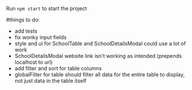 Run `npm start` to start the project

#things to do:
- add tests
- fix wonky input fields
- style and ui for SchoolTable and SchoolDetailsModal could use a lot of work
- SchoolDetailsModal website link isn't working as intended (prepends localhost to url)
- add filter and sort for table columns
- globalFilter for table should filter all data for the entire table to display, not just data in the table itself
